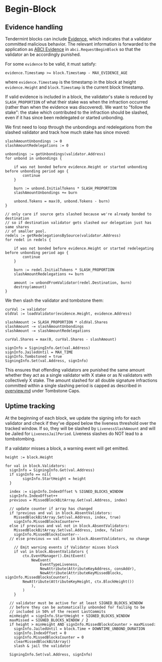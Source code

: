 # Begin-Block

## Evidence handling

Tendermint blocks can include
[Evidence](https://github.com/tendermint/tendermint/blob/master/docs/spec/blockchain/blockchain.md#evidence), which indicates that a validator
committed malicious behavior. The relevant information is forwarded to the
application as [ABCI
Evidence](https://github.com/tendermint/tendermint/blob/master/abci/types/types.pb.go#L3277:6) in `abci.RequestBeginBlock`
so that the validator an be accordingly punished.

For some `evidence` to be valid, it must satisfy:

`evidence.Timestamp >= block.Timestamp - MAX_EVIDENCE_AGE`

where `evidence.Timestamp` is the timestamp in the block at height
`evidence.Height` and `block.Timestamp` is the current block timestamp.

If valid evidence is included in a block, the validator's stake is reduced by `SLASH_PROPORTION` of 
what their stake was when the infraction occurred (rather than when the evidence was discovered).
We want to "follow the stake": the stake which contributed to the infraction should be
slashed, even if it has since been redelegated or started unbonding. 

We first need to loop through the unbondings and redelegations from the slashed validator
and track how much stake has since moved:

```
slashAmountUnbondings := 0
slashAmountRedelegations := 0

unbondings := getUnbondings(validator.Address)
for unbond in unbondings {

    if was not bonded before evidence.Height or started unbonding before unbonding period ago {
        continue
    }

    burn := unbond.InitialTokens * SLASH_PROPORTION
    slashAmountUnbondings += burn

    unbond.Tokens = max(0, unbond.Tokens - burn)
}

// only care if source gets slashed because we're already bonded to destination
// so if destination validator gets slashed our delegation just has same shares
// of smaller pool.
redels := getRedelegationsBySource(validator.Address)
for redel in redels {

    if was not bonded before evidence.Height or started redelegating before unbonding period ago {
        continue
    }

    burn := redel.InitialTokens * SLASH_PROPORTION
    slashAmountRedelegations += burn

    amount := unbondFromValidator(redel.Destination, burn)
    destroy(amount)
}
```

We then slash the validator and tombstone them:

```
curVal := validator
oldVal := loadValidator(evidence.Height, evidence.Address)

slashAmount := SLASH_PROPORTION * oldVal.Shares
slashAmount -= slashAmountUnbondings
slashAmount -= slashAmountRedelegations

curVal.Shares = max(0, curVal.Shares - slashAmount)

signInfo = SigningInfo.Get(val.Address)
signInfo.JailedUntil = MAX_TIME
signInfo.Tombstoned = true
SigningInfo.Set(val.Address, signInfo)
```

This ensures that offending validators are punished the same amount whether they
act as a single validator with X stake or as N validators with collectively X
stake.  The amount slashed for all double signature infractions committed within a
single slashing period is capped as described in [overview.md](overview.md) under Tombstone Caps.

## Uptime tracking

At the beginning of each block, we update the signing info for each validator and check if they've dipped below the liveness threshold over the tracked window.  If so, they will be slashed by `LivenessSlashAmount` and will be Jailed for `LivenessJailPeriod`. Liveness slashes do NOT lead to a tombstombing.

If a validator misses a block, a warning event will get emitted.

```
height := block.Height

for val in block.Validators:
  signInfo = SigningInfo.Get(val.Address)
  if signInfo == nil{
        signInfo.StartHeight = height
  }

  index := signInfo.IndexOffset % SIGNED_BLOCKS_WINDOW
  signInfo.IndexOffset++
  previous = MissedBlockBitArray.Get(val.Address, index)

  // update counter if array has changed
  if !previous and val in block.AbsentValidators:
    MissedBlockBitArray.Set(val.Address, index, true)
    signInfo.MissedBlocksCounter++
  else if previous and val not in block.AbsentValidators:
    MissedBlockBitArray.Set(val.Address, index, false)
    signInfo.MissedBlocksCounter--
  // else previous == val not in block.AbsentValidators, no change

	// Emit warning events if Validator misses block
	if val in block.AbsentValidators {
		ctx.EventManager().EmitEvent(
			NewEvent(
				EventTypeLiveness,
				NewAttribute(AttributeKeyAddress, consAddr),
				NewAttribute(AttributeKeyMissedBlocks, signInfo.MissedBlocksCounter),
        NewAttribute(AttributeKeyHeight, ctx.BlockHeight())
			),
		)
	}

  // validator must be active for at least SIGNED_BLOCKS_WINDOW
  // before they can be automatically unbonded for failing to be
  // included in 50% of the recent LastCommits
  minHeight = signInfo.StartHeight + SIGNED_BLOCKS_WINDOW
  maxMissed = SIGNED_BLOCKS_WINDOW / 2
  if height > minHeight AND signInfo.MissedBlocksCounter > maxMissed:
    signInfo.JailedUntil = block.Time + DOWNTIME_UNBOND_DURATION
    signInfo.IndexOffset = 0
    signInfo.MissedBlocksCounter = 0
    clearMissedBlockBitArray()
    slash & jail the validator

  SigningInfo.Set(val.Address, signInfo)
```
